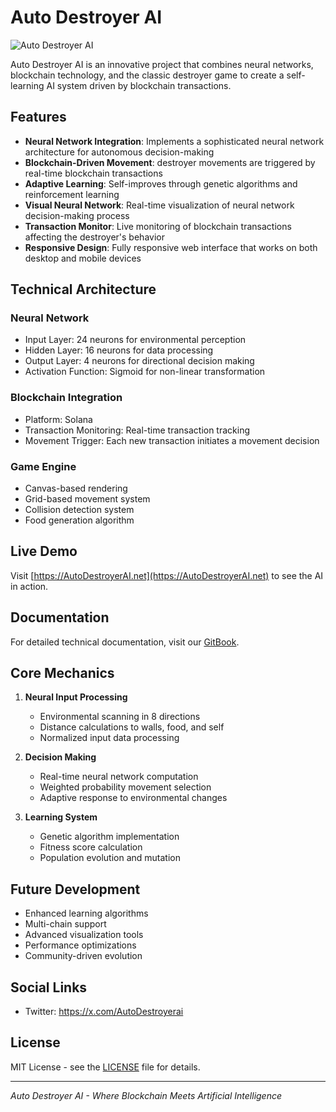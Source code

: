 # Auto Destroyer AI

![Auto Destroyer AI](https://raw.githubusercontent.com/xbym/destroyer/main/preview.png)

Auto Destroyer AI is an innovative project that combines neural networks, blockchain technology, and the classic destroyer game to create a self-learning AI system driven by blockchain transactions.

## Features

- **Neural Network Integration**: Implements a sophisticated neural network architecture for autonomous decision-making
- **Blockchain-Driven Movement**: destroyer movements are triggered by real-time blockchain transactions
- **Adaptive Learning**: Self-improves through genetic algorithms and reinforcement learning
- **Visual Neural Network**: Real-time visualization of neural network decision-making process
- **Transaction Monitor**: Live monitoring of blockchain transactions affecting the destroyer's behavior
- **Responsive Design**: Fully responsive web interface that works on both desktop and mobile devices

## Technical Architecture

### Neural Network
- Input Layer: 24 neurons for environmental perception
- Hidden Layer: 16 neurons for data processing
- Output Layer: 4 neurons for directional decision making
- Activation Function: Sigmoid for non-linear transformation

### Blockchain Integration
- Platform: Solana
- Transaction Monitoring: Real-time transaction tracking
- Movement Trigger: Each new transaction initiates a movement decision

### Game Engine
- Canvas-based rendering
- Grid-based movement system
- Collision detection system
- Food generation algorithm

## Live Demo

Visit [https://AutoDestroyerAI.net](https://AutoDestroyerAI.net) to see the AI in action.

## Documentation

For detailed technical documentation, visit our [GitBook](https://docs.AutoDestroyerAI.net).

## Core Mechanics

1. **Neural Input Processing**
   - Environmental scanning in 8 directions
   - Distance calculations to walls, food, and self
   - Normalized input data processing

2. **Decision Making**
   - Real-time neural network computation
   - Weighted probability movement selection
   - Adaptive response to environmental changes

3. **Learning System**
   - Genetic algorithm implementation
   - Fitness score calculation
   - Population evolution and mutation

## Future Development

- Enhanced learning algorithms
- Multi-chain support
- Advanced visualization tools
- Performance optimizations
- Community-driven evolution

## Social Links

- Twitter: https://x.com/AutoDestroyerai

## License

MIT License - see the [LICENSE](LICENSE) file for details.

---

*Auto Destroyer AI - Where Blockchain Meets Artificial Intelligence*
